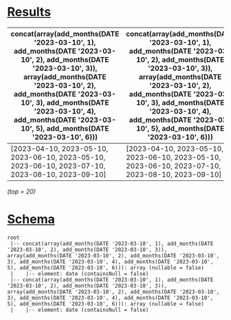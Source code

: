 # [Results](#tab/results)

|concat(array(add_months(DATE '2023-03-10', 1), add_months(DATE '2023-03-10', 2), add_months(DATE '2023-03-10', 3)), array(add_months(DATE '2023-03-10', 2), add_months(DATE '2023-03-10', 3), add_months(DATE '2023-03-10', 4), add_months(DATE '2023-03-10', 5), add_months(DATE '2023-03-10', 6)))|concat(array(add_months(DATE '2023-03-10', 1), add_months(DATE '2023-03-10', 2), add_months(DATE '2023-03-10', 3)), array(add_months(DATE '2023-03-10', 2), add_months(DATE '2023-03-10', 3), add_months(DATE '2023-03-10', 4), add_months(DATE '2023-03-10', 5), add_months(DATE '2023-03-10', 6)))|
|----------------------------------------------------------------------------------------------------------------------------------------------------------------------------------------------------------------------------------------------------------------------------------------------------|----------------------------------------------------------------------------------------------------------------------------------------------------------------------------------------------------------------------------------------------------------------------------------------------------|
|[2023-04-10, 2023-05-10, 2023-06-10, 2023-05-10, 2023-06-10, 2023-07-10, 2023-08-10, 2023-09-10]                                                                                                                                                                                                    |[2023-04-10, 2023-05-10, 2023-06-10, 2023-05-10, 2023-06-10, 2023-07-10, 2023-08-10, 2023-09-10]                                                                                                                                                                                                    |

_(top = 20)_

# [Schema](#tab/schema)

```shell
root
 |-- concat(array(add_months(DATE '2023-03-10', 1), add_months(DATE '2023-03-10', 2), add_months(DATE '2023-03-10', 3)), array(add_months(DATE '2023-03-10', 2), add_months(DATE '2023-03-10', 3), add_months(DATE '2023-03-10', 4), add_months(DATE '2023-03-10', 5), add_months(DATE '2023-03-10', 6))): array (nullable = false)
 |    |-- element: date (containsNull = false)
 |-- concat(array(add_months(DATE '2023-03-10', 1), add_months(DATE '2023-03-10', 2), add_months(DATE '2023-03-10', 3)), array(add_months(DATE '2023-03-10', 2), add_months(DATE '2023-03-10', 3), add_months(DATE '2023-03-10', 4), add_months(DATE '2023-03-10', 5), add_months(DATE '2023-03-10', 6))): array (nullable = false)
 |    |-- element: date (containsNull = false)

```
